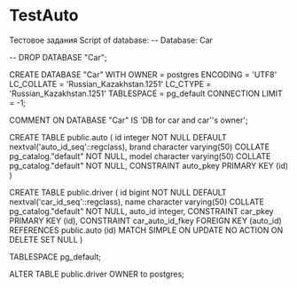 # TestAuto
Тестовое задания 
Script of database: 
-- Database: Car

-- DROP DATABASE "Car";

CREATE DATABASE "Car"
    WITH 
    OWNER = postgres
    ENCODING = 'UTF8'
    LC_COLLATE = 'Russian_Kazakhstan.1251'
    LC_CTYPE = 'Russian_Kazakhstan.1251'
    TABLESPACE = pg_default
    CONNECTION LIMIT = -1;

COMMENT ON DATABASE "Car"
    IS 'DB for car and car''s owner';
    
CREATE TABLE public.auto
(
    id integer NOT NULL DEFAULT nextval('auto_id_seq'::regclass),
    brand character varying(50) COLLATE pg_catalog."default" NOT NULL,
    model character varying(50) COLLATE pg_catalog."default" NOT NULL,
    CONSTRAINT auto_pkey PRIMARY KEY (id)
)
    
CREATE TABLE public.driver
(
    id bigint NOT NULL DEFAULT nextval('car_id_seq'::regclass),
    name character varying(50) COLLATE pg_catalog."default" NOT NULL,
    auto_id integer,
    CONSTRAINT car_pkey PRIMARY KEY (id),
    CONSTRAINT car_auto_id_fkey FOREIGN KEY (auto_id)
        REFERENCES public.auto (id) MATCH SIMPLE
        ON UPDATE NO ACTION
        ON DELETE SET NULL
)

TABLESPACE pg_default;

ALTER TABLE public.driver
    OWNER to postgres;
